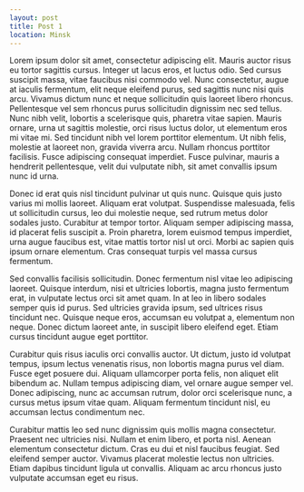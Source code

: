 ```yaml
---
layout: post
title: Post 1
location: Minsk
---
```

<!-- excerpt start -->
Lorem ipsum dolor sit amet, consectetur adipiscing elit. Mauris auctor risus eu tortor sagittis cursus. Integer ut lacus eros, et luctus odio. Sed cursus suscipit massa, vitae faucibus nisi commodo vel. Nunc consectetur, augue at iaculis fermentum, elit neque eleifend purus, sed sagittis nunc nisi quis arcu. Vivamus dictum nunc et neque sollicitudin quis laoreet libero rhoncus. Pellentesque vel sem rhoncus purus sollicitudin dignissim nec sed tellus. Nunc nibh velit, lobortis a scelerisque quis, pharetra vitae sapien. Mauris ornare, urna ut sagittis molestie, orci risus luctus dolor, ut elementum eros mi vitae mi. Sed tincidunt nibh vel lorem porttitor elementum. Ut nibh felis, molestie at laoreet non, gravida viverra arcu. Nullam rhoncus porttitor facilisis. Fusce adipiscing consequat imperdiet. Fusce pulvinar, mauris a hendrerit pellentesque, velit dui vulputate nibh, sit amet convallis ipsum nunc id urna.

Donec id erat quis nisl tincidunt pulvinar ut quis nunc. Quisque quis justo varius mi mollis laoreet. Aliquam erat volutpat. Suspendisse malesuada, felis ut sollicitudin cursus, leo dui molestie neque, sed rutrum metus dolor sodales justo. Curabitur at tempor tortor. Aliquam semper adipiscing massa, id placerat felis suscipit a. Proin pharetra, lorem euismod tempus imperdiet, urna augue faucibus est, vitae mattis tortor nisl ut orci. Morbi ac sapien quis ipsum ornare elementum. Cras consequat turpis vel massa cursus fermentum.
<!-- excerpt end -->

Sed convallis facilisis sollicitudin. Donec fermentum nisl vitae leo adipiscing laoreet. Quisque interdum, nisi et ultricies lobortis, magna justo fermentum erat, in vulputate lectus orci sit amet quam. In at leo in libero sodales semper quis id purus. Sed ultricies gravida ipsum, sed ultrices risus tincidunt nec. Quisque neque eros, accumsan eu volutpat a, elementum non neque. Donec dictum laoreet ante, in suscipit libero eleifend eget. Etiam cursus tincidunt augue eget porttitor.

Curabitur quis risus iaculis orci convallis auctor. Ut dictum, justo id volutpat tempus, ipsum lectus venenatis risus, non lobortis magna purus vel diam. Fusce eget posuere dui. Aliquam ullamcorper porta felis, non aliquet elit bibendum ac. Nullam tempus adipiscing diam, vel ornare augue semper vel. Donec adipiscing, nunc ac accumsan rutrum, dolor orci scelerisque nunc, a cursus metus ipsum vitae quam. Aliquam fermentum tincidunt nisl, eu accumsan lectus condimentum nec.

Curabitur mattis leo sed nunc dignissim quis mollis magna consectetur. Praesent nec ultricies nisi. Nullam et enim libero, et porta nisl. Aenean elementum consectetur dictum. Cras eu dui et nisl faucibus feugiat. Sed eleifend semper auctor. Vivamus placerat molestie lectus non ultricies. Etiam dapibus tincidunt ligula ut convallis. Aliquam ac arcu rhoncus justo vulputate accumsan eget eu risus.